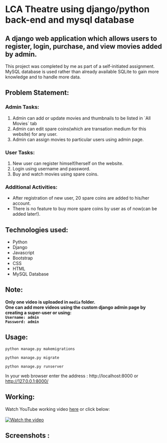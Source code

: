 # LCA Theatre using django/python back-end and mysql database
## A django web application which allows users to register, login, purchase, and view movies added by admin.
This project was completed by me as part of a self-initiated assignment.<br>
MySQL database is used rather than already available SQLite to gain more knowledge and to handle more data.

## Problem Statement:
### Admin Tasks:
<ol>
  <li>Admin can add or update movies and thumbnails to be listed in `All Movies` tab</li>
  <li>Admin can edit spare coins(which are transation medium for this website) for any user.</li>
  <li>Admin can assign movies to particular users using admin page.</li>
</ol>

### User Tasks:
<ol>
  <li>New user can register himself/herself on the website.</li>
  <li>Login using username and password.</li>
  <li>Buy and watch movies using spare coins.</li>
</ol>

### Additional Activities:
- After registration of new user, 20 spare coins are added to his/her account.
- There is no feature to buy more spare coins by user as of now(can be added later!).

## Technologies used:<br>
- Python
- Django
- Javascript
- Bootstrap
- CSS
- HTML
- MySQL Database

## Note:

<b>Only one video is uploaded in `media` folder.<br> 
One can add more videos using the custom django admin page by creating a super-user or using:<br>
`Username: admin`<br>
`Password: admin`</b>

## Usage:

    python manage.py makemigrations

    python manage.py migrate

    python manage.py runserver
    
   In your web browser enter the address : http://localhost:8000 or http://127.0.0.1:8000/

## Working:
Watch YouTube working video <a href="https://www.youtube.com/watch?v=Lsh8XKdAk3o">here</a> or click below:<br><br>
[![Watch the video](http://img.youtube.com/vi/Lsh8XKdAk3o/0.jpg)](https://www.youtube.com/watch?v=Lsh8XKdAk3o)

## Screenshots : 

